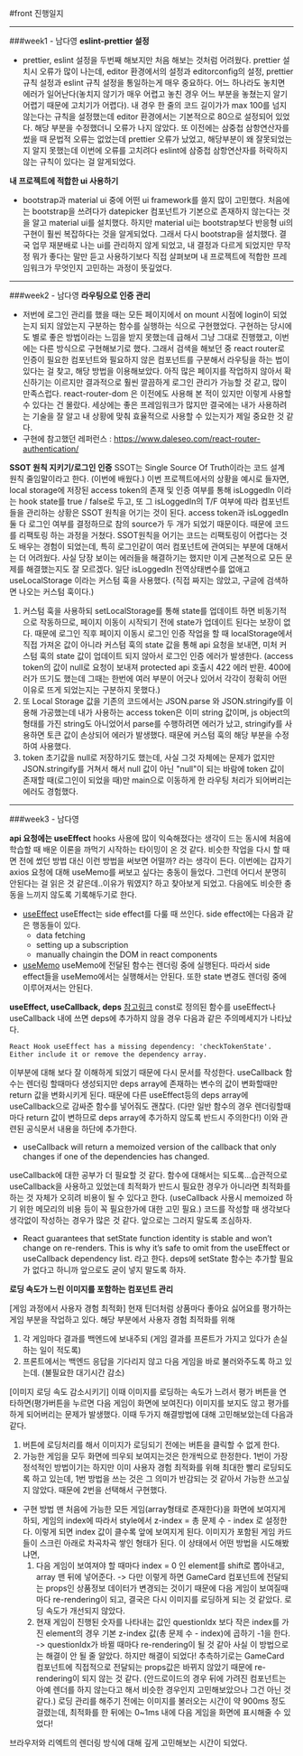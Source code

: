 #front 진행일지

---

###week1 - 남다영
**eslint-prettier 설정**

- prettier, eslint 설정을 두번째 해보지만 처음 해보는 것처럼 어려웠다. prettier 설치시 오류가 많이 나는데, editor 환경에서의 설정과 editorconfig의 설정, prettier 규칙 설정과 eslint 규칙 설정을 통일하는게 매우 중요하다. 어느 하나라도 놓치면 에러가 일어난다(놓치지 않기가 매우 어렵고 놓친 경우 어느 부분을 놓쳤는지 알기 어렵기 때문에 고치기가 어렵다). 내 경우 한 줄의 코드 길이가가 max 100를 넘지 않는다는 규칙을 설정했는데 editor 환경에서는 기본적으로 80으로 설정되어 있었다. 해당 부분을 수정했더니 오류가 나지 않았다.
  또 이전에는 삼중첩 삼항연산자를 썼을 때 문법적 오류는 없었는데 prettier 오류가 났었고, 해당부분이 왜 잘못되었는지 알지 못했는데 이번에 오류를 고치려다 eslint에 삼중첩 삼항연산자를 허락하지 않는 규칙이 있다는 걸 알게되었다.

**내 프로젝트에 적합한 ui 사용하기**

- bootstrap과 material ui 중에 어떤 ui framework를 쓸지 많이 고민했다. 처음에는 bootstrap을 쓰려다가 datepicker 컴포넌트가 기본으로 존재하지 않는다는 것을 알고 material ui를 설치했다. 하지만 material ui는 bootstrap보다 반응형 ui의 구현이 훨씬 복잡하다는 것을 알게되었다. 그래서 다시 bootstrap을 설치했다. 결국 업무 재분배로 나는 ui를 관리하지 않게 되었고, 내 결정과 다르게 되었지만 무작정 뭐가 좋다는 말만 듣고 사용하기보다 직접 살펴보며 내 프로젝트에 적합한 프레임워크가 무엇인지 고민하는 과정이 뜻깊었다.

---

###week2 - 남다영
**라우팅으로 인증 관리**

- 저번에 로그인 관리를 했을 때는 모든 페이지에서 on mount 시점에 login이 되었는지 되지 않았는지 구분하는 함수를 실행하는 식으로 구현했었다. 구현하는 당시에도 별로 좋은 방법이라는 느낌을 받지 못했는데 급해서 그냥 그대로 진행했고, 이번에는 다른 방식으로 구현해보기로 했다. 그래서 검색을 해보던 중 react router로 인증이 필요한 컴포넌트와 필요하지 않은 컴포넌트를 구분해서 라우팅을 하는 법이 있다는 걸 찾고, 해당 방법을 이용해보았다. 아직 많은 페이지를 작업하지 않아서 확신하기는 이르지만 결과적으로 훨씬 깔끔하게 로그인 관리가 가능할 것 같고, 많이 만족스럽다. react-router-dom 은 이전에도 사용해 본 적이 있지만 이렇게 사용할 수 있다는 건 몰랐다. 세상에는 좋은 프레임워크가 많지만 결국에는 내가 사용하려는 기술을 잘 알고 내 상황에 맞춰 효율적으로 사용할 수 있는지가 제일 중요한 것 같다.
- 구현에 참고했던 레퍼런스 : https://www.daleseo.com/react-router-authentication/

**SSOT 원칙 지키기/로그인 인증**
SSOT는 Single Source Of Truth이라는 코드 설계 원칙 줄임말이라고 한다. (이번에 배웠다.) 이번 프로젝트에서의 상황을 예시로 들자면, local storage에 저장된 access token의 존재 및 인증 여부를 통해 isLoggedIn 이라는 hook state를 true / false로 두고, 또 그 isLoggedIn의 T/F 여부에 따라 컴포넌트들을 관리하는 상황은 SSOT 원칙을 어기는 것이 된다. access token과 isLoggedIn 둘 다 로그인 여부를 결정하므로 참의 source가 두 개가 되었기 때문이다.
때문에 코드를 리팩토링 하는 과정을 거쳤다. SSOT원칙을 어기는 코드는 리팩토링이 어렵다는 것도 배우는 경험이 되었는데, 특히 로그인같이 여러 컴포넌트에 관여되는 부분에 대해서는 더 어려웠다. 사실 당장 보이는 에러들을 해결하기는 했지만 이게 근본적으로 모든 문제를 해결했는지도 잘 모르겠다.
일단 isLoggedIn 전역상태변수를 없애고 useLocalStorage 이라는 커스텀 훅을 사용했다. (직접 짜지는 않았고, 구글에 검색하면 나오는 커스텀 훅이다.)

1. 커스텀 훅을 사용하되 setLocalStorage를 통해 state를 업데이트 하면 비동기적으로 작동하므로, 페이지 이동이 시작되기 전에 state가 업데이트 된다는 보장이 없다. 때문에 로그인 직후 페이지 이동시 로그인 인증 작업을 할 때 localStorage에서 직접 가져온 값이 아니라 커스텀 훅의 state 값을 통해 api 요청을 보내면, 미처 커스텀 훅의 state 값이 업데이트 되지 않아서 로그인 인증 에러가 발생한다. (access token의 값이 null로 요청이 보내져 protected api 호출시 422 에러 반환. 400에러가 뜨기도 했는데 그때는 한번에 여러 부분이 어긋나 있어서 각각이 정확히 어떤 이유로 뜨게 되었는지는 구분하지 못했다.)
2. 또 Local Storage 값을 기존의 코드에서는 JSON.parse 와 JSON.stringify를 이용해 가공했는데 내가 사용하는 access token은 이미 string 값이며, js object의 형태를 가진 string도 아니었어서 parse를 수행하려면 에러가 났고, stringify를 사용하면 토큰 값이 손상되어 에러가 발생했다. 때문에 커스텀 훅의 해당 부분을 수정하여 사용했다.
3. token 초기값을 null로 저장하기도 했는데, 사실 그것 자체에는 문제가 없지만 JSON.stringify를 거쳐서 해서 null 값이 아닌 "null"이 되는 바람에 token 값이 존재할 때(로그인이 되었을 때)만 main으로 이동하게 한 라우팅 처리가 되어버리는 에러도 경험했다.

---

###week3 - 남다영

**api 요청에는 useEffect**
hooks 사용에 많이 익숙해졌다는 생각이 드는 동시에 처음에 학습할 때 배운 이론을 까먹기 시작하는 타이밍이 온 것 같다. 비슷한 작업을 다시 할 때면 전에 썼던 방법 대신 이런 방법을 써보면 어떨까? 라는 생각이 든다. 이번에는 갑자기 axios 요청에 대해 useMemo를 써보고 싶다는 충동이 들었다. 그런데 어디서 분명히 안된다는 걸 읽은 것 같은데..이유가 뭐였지? 하고 찾아보게 되었고. 다음에도 비슷한 충동을 느끼지 않도록 기록해두기로 한다.

- [useEffect](https://reactjs.org/docs/hooks-effect.html)
  useEffect는 side effect를 다룰 때 쓰인다. side effect에는 다음과 같은 행동들이 있다.
  - data fetching
  - setting up a subscription
  - manually chaingin the DOM in react components
- [useMemo](https://reactjs.org/docs/hooks-reference.html#usememo)
  useMemo에 전달된 함수는 렌더링 중에 실행된다. 따라서 side effect들을 useMemo에서는 실행해서는 안된다. 또한 state 변경도 렌더링 중에 이루어져서는 안된다.

**useEffect, useCallback, deps**
[참고링크](https://stackoverflow.com/questions/55840294/how-to-fix-missing-dependency-warning-when-using-useeffect-react-hook)
const로 정의된 함수를 useEffect나 useCallback 내에 쓰면 deps에 추가하지 않을 경우 다음과 같은 주의메세지가 나타났다.

```
React Hook useEffect has a missing dependency: 'checkTokenState'. Either include it or remove the dependency array.
```

이부분에 대해 보다 잘 이해하게 되었기 때문에 다시 문서를 작성한다. useCallback 함수는 렌더링 할때마다 생성되지만 deps array에 존재하는 변수의 값이 변화할때만 return 값을 변화시키게 된다. 때문에 다른 useEffect등의 deps array에 useCallback으로 감싸준 함수를 넣어줘도 괜찮다. (다만 일반 함수의 경우 렌더링할때마다 return 값이 변하므로 deps array에 추가하지 않도록 반드시 주의한다!) 이와 관련된 공식문서 내용을 하단에 추가한다.

- useCallback will return a memoized version of the callback that only changes if one of the dependencies has changed.

useCallback에 대한 공부가 더 필요할 것 같다. 함수에 대해서는 되도록...습관적으로 useCallback을 사용하고 있었는데 최적화가 반드시 필요한 경우가 아니라면 최적화를 하는 것 자체가 오히려 비용이 될 수 있다고 한다. (useCallback 사용시 memoized 하기 위한 메모리의 비용 등이 꼭 필요한가에 대한 고민 필요.)
코드를 작성할 때 생각보다 생각없이 작성하는 경우가 많은 것 같다. 앞으로는 그러지 말도록 조심하자.

- React guarantees that setState function identity is stable and won’t change on re-renders. This is why it’s safe to omit from the useEffect or useCallback dependency list.
  라고 한다. deps에 setState 함수는 추가할 필요가 없다고 하니까 앞으로도 굳이 넣지 말도록 하자.

**로딩 속도가 느린 이미지를 포함하는 컴포넌트 관리**

[게임 과정에서 사용자 경험 최적화]
현재 틴더처럼 상품마다 좋아요 싫어요를 평가하는 게임 부분을 작업하고 있다. 해당 부분에서 사용자 경험 최적화를 위해

1. 각 게임마다 결과를 백엔드에 보내주되 (게임 결과를 프론트가 가지고 있다가 손실하는 일이 적도록)
2. 프론트에서는 백엔드 응답을 기다리지 않고 다음 게임을 바로 불러와주도록 하고 있는데. (불필요한 대기시간 감소)

[이미지 로딩 속도 감소시키기]
이때 이미지를 로딩하는 속도가 느려서 평가 버튼을 연타하면(평가버튼을 누르면 다음 게임이 화면에 보여진다) 이미지를 보지도 않고 평가를 하게 되어버리는 문제가 발생했다. 이때 두가지 해결방법에 대해 고민해보았는데 다음과 같다.

1. 버튼에 로딩처리를 해서 이미지가 로딩되기 전에는 버튼을 클릭할 수 없게 한다.
2. 가능한 게임을 모두 화면에 띄우되 보여지는것은 한개씩으로 한정한다.
   1번이 가장 정석적인 방법이기는 하지만 이미 사용자 경험 최적화를 위해 최대한 빨리 로딩되도록 하고 있는데, 1번 방법을 쓰는 것은 그 의미가 반감되는 것 같아서 가능한 쓰고싶지 않았다. 때문에 2번을 선택해서 구현했다.

- 구현 방법
  맨 처음에 가능한 모든 게임(array형태로 존재한다)을 화면에 보여지게 하되, 게임의 index에 따라서 style에서 z-index = 총 문제 수 - index 로 설정한다. 이렇게 되면 index 값이 클수록 앞에 보여지게 된다. 이미지가 포함된 게임 카드들이 스크린 아래로 차곡차곡 쌓인 형태가 된다. 이 상태에서 어떤 방법을 시도해봤냐면,
  1. 다음 게임이 보여져야 할 때마다 index = 0 인 element를 shift로 뽑아내고, array 맨 뒤에 넣어준다.
     -> 다만 이렇게 하면 GameCard 컴포넌트에 전달되는 props인 상품정보 데이터가 변경되는 것이기 때문에 다음 게임이 보여질때마다 re-rendering이 되고, 결국은 다시 이미지를 로딩하게 되는 것 같았다. 로딩 속도가 개선되지 않았다.
  2. 현재 게임이 진행된 숫자를 나타내는 값인 questionIdx 보다 작은 index를 가진 element의 경우 기본 z-index 값(총 문제 수 - index)에 곱하기 -1을 한다.
     -> questionIdx가 바뀔 때마다 re-rendering이 될 것 같아 사실 이 방법으로는 해결이 안 될 줄 알았다. 하지만 해결이 되었다! 추측하기로는 GameCard 컴포넌트에 직접적으로 전달되는 props값은 바뀌지 않았기 때문에 re-rendering이 되지 않는 것 같다. (안드로이드의 경우 뒤에 가려진 컴포넌트는 아예 렌더를 하지 않는다고 해서 비슷한 경우인지 고민해보았으나 그건 아닌 것 같다.)
     로딩 관리를 해주기 전에는 이미지를 불러오는 시간이 약 900ms 정도 걸렸는데, 최적화를 한 뒤에는 0~1ms 내에 다음 게임을 화면에 표시해줄 수 있었다!

브라우저와 리엑트의 렌더링 방식에 대해 깊게 고민해보는 시간이 되었다.
